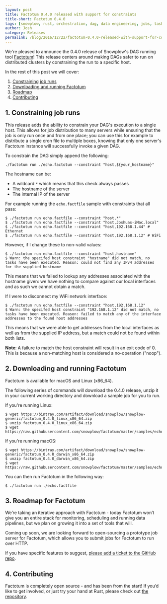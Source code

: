 ```yaml
---
layout: post
title: Factotum 0.4.0 released with support for constraints
title-short: Factotum 0.4.0
tags: [snowplow, rust, orchestration, dag, data engineering, jobs, tasks, factotum, pipeline]
author: Josh
category: Releases
permalink: /blog/2016/12/22/factotum-0.4.0-released-with-support-for-constraints
---
```


We're pleased to announce the 0.4.0 release of Snowplow's DAG running tool [Factotum][factotum-repo]! This release centers around making DAGs safer to run on distributed clusters by constraining the run to a specific host.

In the rest of this post we will cover:

1. [Constraining job runs](/blog/2016/12/22/factotum-0.4.0-released-with-support-for-constraints#constraints)
2. [Downloading and running Factotum](/blog/2016/12/22/factotum-0.4.0-released-with-support-for-constraints#install)
3. [Roadmap](/blog/2016/12/22/factotum-0.4.0-released-with-support-for-constraints#roadmap)
4. [Contributing](/blog/2016/12/22/factotum-0.4.0-released-with-support-for-constraints#contributing)

<!--more-->

<h2 id="constraints">1. Constraining job runs</h2>

This release adds the ability to constrain your DAG's execution to a single host. This allows for job distribution to many servers while ensuring that the job is only run once and from one place; you can use this for example to distribute a single cron file to multiple boxes, knowing that only one server's Factotum instance will successfully invoke a given DAG.

To constrain the DAG simply append the following:

```
./factotum run ./echo.factotum --constraint "host,${your_hostname}"
```

The hostname can be:

* A wildcard `*` which means that this check always passes
* The hostname of the server
* The internal IP of the server

For example running the `echo.factfile` sample with constraints that all pass:

```
$ ./factotum run echo.factfile --constraint "host,*"
$ ./factotum run echo.factfile --constraint "host,Joshuas-iMac.local"
$ ./factotum run echo.factfile --constraint "host,192.168.1.44" # Ethernet
$ ./factotum run echo.factfile --constraint "host,192.168.1.12" # WiFi
```

However, if I change these to non-valid values:

```
$ ./factotum run echo.factfile --constraint "host,hostname"
$ Warn: the specifed host constraint "hostname" did not match, no tasks have been executed. Reason: could not find any IPv4 addresses for the supplied hostname
```

This means that we failed to lookup any addresses associated with the hostname given: we have nothing to compare against our local interfaces and as such we cannot obtain a match.

If I were to disconnect my WiFi network interface:

```
$ ./factotum run echo.factfile --constraint "host,192.168.1.12"
$ Warn: the specifed host constraint "192.168.1.12" did not match, no tasks have been executed. Reason: failed to match any of the interface addresses to the found host addresses
```

This means that we were able to get addresses from the local interfaces as well as from the supplied IP address, but a match could not be found within both lists.

__Note__: A failure to match the host constraint will result in an exit code of 0. This is because a non-matching host is considered a no-operation ("noop").

<h2 id="install">2. Downloading and running Factotum</h2>

Factotum is available for macOS and Linux (x86_64).

The following series of commands will download the 0.4.0 release, unzip it in your current working directory and download a sample job for you to run.

If you're running Linux:

```
$ wget https://bintray.com/artifact/download/snowplow/snowplow-generic/factotum_0.4.0_linux_x86_64.zip
$ unzip factotum_0.4.0_linux_x86_64.zip
$ wget https://raw.githubusercontent.com/snowplow/factotum/master/samples/echo.factfile
```

If you're running macOS:

```
$ wget https://bintray.com/artifact/download/snowplow/snowplow-generic/factotum_0.4.0_darwin_x86_64.zip
$ unzip factotum_0.4.0_darwin_x86_64.zip
$ wget https://raw.githubusercontent.com/snowplow/factotum/master/samples/echo.factfile
```

You can then run Factotum in the following way:

```
$ ./factotum run ./echo.factfile
```

<h2 id="roadmap">3. Roadmap for Factotum</h2>

We’re taking an iterative approach with Factotum - today Factotum won’t give you an entire stack for monitoring, scheduling and running data pipelines, but we plan on growing it into a set of tools that will.

Coming up soon, we are looking forward to open-sourcing a prototype job server for Factotum, which allows you to submit jobs for Factotum to run over HTTP.

If you have specific features to suggest, [please add a ticket to the GitHub repo][factotum-issues].

<h2 id="contributing">4. Contributing</h2>

Factotum is completely open source - and has been from the start! If you’d like to get involved, or just try your hand at Rust, please check out [the repository][factotum-repo].

[factotum-issues]: https://github.com/snowplow/factotum/issues/new
[factotum-repo]: https://github.com/snowplow/factotum
